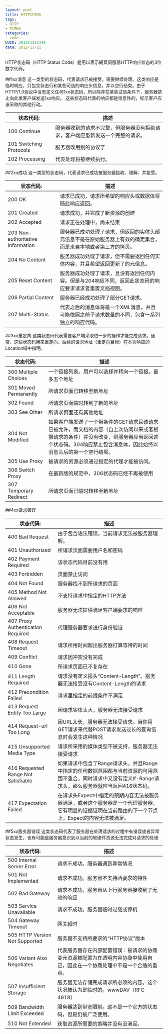 ```yaml
---
layout: post
title: HTTP状态码
tags: 
- HTTP
- 状态码
categories:
- code
UUID: 201211212348
date: 2012-11-21
---
```


HTTP状态码（HTTP Status Code）是用以表示網頁伺服器HTTP响应状态的3位数字代码。

##1xx消息
这一类型的状态码，代表请求已被接受，需要继续处理。这类响应是临时响应，只包含状态行和某些可选的响应头信息，并以空行结束。由于HTTP/1.0协议中没有定义任何1xx状态码，所以除非在某些试验条件下，服务器禁止向此类客户端发送1xx响应。 这些状态码代表的响应都是信息性的，标示客户应该采取的其他行动。
<table>
  <tbody>
    <tr>
      <th>状态代码:</th>
      <th>描述</th>
    </tr>
  </tbody>
  <tbody>
    <tr>
      <td>100 Continue</hd>
      <td>
      服务器收到的请求不完整，但服务器没有拒绝请求，客户端应重新发送一个完整的请求。
      </td>
    </tr>
    <tr>
      <td>101 Switching Protocols</hd>
      <td> 
      服务器改用别的协议了 
      </td>
    </tr>
    <tr>
      <td>102 Processing</hd>
      <td> 
      代表处理将被继续执行。
      </td>
    </tr>
  </tbody>
</table>
##2xx成功
这一类型的状态码，代表请求已成功被服务器接收、理解、并接受。
<table>
  <tbody>
    <tr>
      <th>状态代码:</th>
      <th>描述</th>
    </tr>
  </tbody>
  <tbody>
    <tr>
      <td>200 OK</hd>
      <td>
      请求已成功，请求所希望的响应头或数据体将随此响应返回。
      </td>
    </tr>
    <tr>
      <td>
      201 Created
      </hd>
      <td> 
      请求成功，并完成了新资源的创建
      </td>
    </tr>
    <tr>
      <td>
      202 Accepted 
      </hd>
      <td> 
      请求正在处理中，尚未结束
      </td>
    </tr>
    <tr>
      <td>
      203 Non-authoritative Information 
      </hd>
      <td> 
      服务器已成功处理了请求，但返回的实体头部元信息不是在原始服务器上有效的确定集合，而是来自本地或者第三方的拷贝。
      </td>
    </tr>
    <tr>
      <td>
      204 No Content
      </hd>
      <td> 
      服务器成功处理了请求，但不需要返回任何实体内容，并且希望返回更新了的元信息。
      </td>
    </tr>
    <tr>
      <td>
      205 Reset Content
      </hd>
      <td> 
      服务器成功处理了请求，且没有返回任何内容。但是与204响应不同，返回此状态码的响应要求请求者重置文档视图。
      </td>
    </tr>
  <tr>
      <td>
      206 Partial Content
      </hd>
      <td> 
      服务器已经成功处理了部分GET请求。
      </td>
    </tr>
  <tr>
      <td>
      207 Multi-Status
      </hd>
      <td> 
      代表之后的消息体将是一个XML消息，并且可能依照之前子请求数量的不同，包含一系列独立的响应代码。
      </td>
    </tr>
  </tbody>
</table>

##3xx重定向
这类状态码代表需要客户端采取进一步的操作才能完成请求。通常，这些状态码用来重定向，后续的请求地址（重定向目标）在本次响应的Location域中指明。
<table>
  <tbody>
    <tr>
      <th>状态代码:</th>
      <th>描述</th>
    </tr>
  </tbody>
  <tbody>
    <tr>
      <td>
      300 Multiple Choices 
      </hd>
      <td>
      一个链接列表。用户可以选择并转向一个链接。最多五个地址
      </td>
    </tr>
    <tr>
      <td>
      301 Moved Permanently
      </hd>
      <td> 
      所请求页面已转移至新地址
      </td>
    </tr>
    <tr>
      <td>
      302 Found
      </hd>
      <td> 
      所请求页面临时转到了新的地址
      </td>
    </tr>
<tr>
      <td>
      303 See Other
      </hd>
      <td> 
      所请求页面还有其他地址
      </td>
    </tr>
<tr>
      <td>
      304 Not Modified
      </hd>
      <td> 
      如果客户端发送了一个带条件的GET请求且该请求已被允许，而文档的内容（自上次访问以来或者根据请求的条件）并没有改变，则服务器应当返回这个状态码。304响应禁止包含消息体，因此始终以消息头后的第一个空行结尾。
      </td>
    </tr>
<tr>
      <td>
      305 Use Proxy
      </hd>
      <td> 
      被请求的资源必须通过指定的代理才能被访问。
      </td>
    </tr>
<tr>
      <td>
      306 Switch Proxy
      </hd>
      <td> 
       在最新版的规范中，306状态码已经不再被使用
      </td>
      <tr>
      <td>
      307 Temporary Redirect
      </hd>
      </td>
      <td>
      所请求页面已临时转移至新地址
      </td>
      </tr>
    </tr>
</table>

##4xx请求错误
<table>
  <tbody>
    <tr>
      <th>状态代码:</th>
      <th>描述</th>
    </tr>
  </tbody>
  <tbody>
    <tr>
      <td>
      400 Bad Request
      </hd>
      <td>
      由于包含语法错误，当前请求无法被服务器理解。
      </td>
    </tr>
    <tr>
      <td>
      401 Unauthorized
      </hd>
      <td> 
      所请求页面需要用户名和密码
      </td>
    </tr>
    <tr>
      <td>
      402 Payment Required
      </hd>
      <td> 
      该状态代码目前没有用
      </td>
    </tr>
    <tr>
      <td>
      403 Forbidden
      </hd>
      <td> 
      页面禁止访问
      </td>
    </tr>
     <tr>
      <td>
      404 Not Found
      </hd>
      <td> 
      服务器找不到所请求的页面
      </td>
    </tr>
    <tr>
      <td>
      405 Method Not Allowed
      </hd>
      <td> 
      不支持请求中指定的HTTP方法
      </td>
    </tr>
     <tr>
      <td>
      406 Not Acceptable
      </hd>
      <td> 
      服务器无法提供满足客户端要求的响应
      </td>
    </tr>
     <tr>
      <td>
      407 Proxy Authentication Required
      </hd>
      <td> 
      代理服务器要求进行身份验证
      </td>
    </tr>
     <tr>
      <td>
      408 Request Timeout
      </hd>
      <td> 
      请求所用时间超出服务器打算等待的时间
      </td>
    </tr>
     <tr>
      <td>
      409 Conflict
      </hd>
      <td> 
      请求因冲突没有完成
      </td>
    </tr>
     <tr>
      <td>
      410 Gone
      </hd>
      <td> 
      所请求页面已不复存在
      </td>
    </tr>
     <tr>
      <td>
      411 Length Required
      </hd>
      <td> 
      请求没有定义报头“Content-Length”。服务器无法接受没有Content-Length的请求
      </td>
    </tr>
      <tr>
      <td>
      412 Precondition Failed
      </hd>
      <td> 
      请求里指定的前提条件不满足
      </td>
    </tr>
      <tr>
      <td>
      413 Request Entity Too Large
      </hd>
      <td> 
      因请求实体太大，服务器无法接受请求
      </td>
    </tr>
    <tr>
      <td>
      414 Request-url Too Long
      </hd>
      <td> 
      因URL太长，服务器无法接受请求。当你用GET请求来代替POST请求发送过长的查询信息时会发生这种情况
      </td>
    </tr>
     <tr>
      <td>
      415 Unsupported Media Type
      </hd>
      <td> 
      请求所采用的媒体类型不被支持，服务器无法接受请求
      </td>
    </tr>
     <tr>
      <td>
      416 Requested Range Not Satisfiable
      </hd>
      <td> 
      如果请求中包含了Range请求头，并且Range中指定的任何数据范围都与当前资源的可用范围不重合，同时请求中又没有定义If-Range请求头，那么服务器就应当返回416状态码。
      </td>
    </tr>
     <tr>
      <td>
      417 Expectation Failed
      </hd>
      <td> 
      在请求头Expect中指定的预期内容无法被服务器满足，或者这个服务器是一个代理服务器，它有明显的证据证明在当前路由的下一个节点上，Expect的内容无法被满足。
      </td>
    </tr>
</table>
##5xx服务器错误
这类状态码代表了服务器在处理请求的过程中有错误或者异常状态发生，也有可能是服务器意识到以当前的软硬件资源无法完成对请求的处理
<table>
  <tbody>
    <tr>
      <th>状态代码:</th>
      <th>描述</th>
    </tr>
  </tbody>
  <tbody>
    <tr>
      <td>
      500 Internal Server Error
      </hd>
      <td>
      请求不成功。服务器遇到异常情况
      </td>
    </tr>
    <tr>
      <td>
      501 Not Implemented
      </hd>
      <td> 
      请求不成功。服务器不支持所要求的特性
      </td>
    </tr>
    <tr>
      <td>
      502 Bad Gateway
      </hd>
      <td> 
      请求不成功。服务器从上行服务器接收到了无效的响应
      </td>
    </tr>
    <tr>
      <td>
      503 Service Unavailable
      </hd>
      <td> 
      请求不成功。服务器临时过载或停机
      </td>
    </tr>
     <tr>
      <td>
      504 Gateway Timeout
      </hd>
      <td> 
      网关超时
      </td>
    </tr>
    <tr>
      <td>
      505 HTTP Version Not Supported
      </hd>
      <td> 
      服务器不支持所要求的“HTTP协议”版本
      </td>
    </tr>
     <tr>
      <td>
      506 Variant Also Negotiates
      </hd>
      <td> 
      代表服务器存在内部配置错误：被请求的协商变元资源被配置为在透明内容协商中使用自己，因此在一个协商处理中不是一个合适的重点。
      </td>
    </tr>
     <tr>
      <td>
      507 Insufficient Storage
      </hd>
      <td> 
      服务器无法存储完成请求所必须的内容。这个状况被认为是临时的。wwwDAV（RFC 4918）
      </td>
    </tr>
     <tr>
      <td>
      509 Bandwidth Limit Exceeded
      </hd>
      <td> 
      服务器达到带宽限制。这不是一个官方的状态码，但是仍被广泛使用。
      </td>
    </tr>
     <tr>
      <td>
      510 Not Extended
      </hd>
      <td> 
      获取资源所需要的策略并没有没满足。
      </td>
    </tr>
</table>
